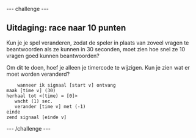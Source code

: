 --- challenge ---

## Uitdaging: race naar 10 punten

Kun je je spel veranderen, zodat de speler in plaats van zoveel vragen te beantwoorden als ze kunnen in 30 seconden, moet zien hoe snel ze 10 vragen goed kunnen beantwoorden?

Om dit te doen, hoef je alleen je timercode te wijzigen. Kun je zien wat er moet worden veranderd?

```blocks
    wanneer ik signaal [start v] ontvang
maak [time v] (30)
herhaal tot <(time) = [0]>
   wacht (1) sec.
   verander [time v] met (-1)
einde
zend signaal [einde v]
```

--- /challenge ---
